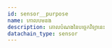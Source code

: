 ```yaml
---
id: sensor__purpose
name: កោលបមនង
description: គោលបំណងនៃបច្ចេកវិទ្យានេះ
datachain_type: sensor
---
```

